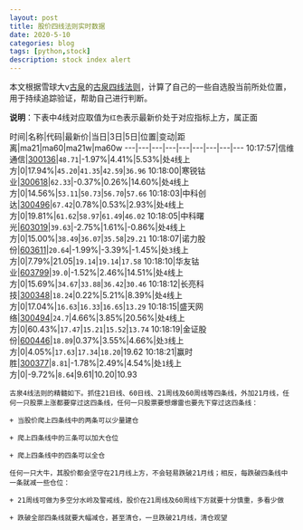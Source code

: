 ```yaml
---
layout: post
title: 股价四线法则实时数据
date: 2020-5-10
categories: blog
tags: [python,stock]
description: stock index alert
---
```



本文根据雪球大v[古泉](https://xueqiu.com/u/7148646888)的[古泉四线法则](https://xueqiu.com/7148646888/130498192)，计算了自己的一些自选股当前所处位置，用于持续追踪验证，帮助自己进行判断。

**说明**：下表中4线对应取值为`红色`表示最新价处于对应指标上方，属正面

时间|名称|代码|最新价|当日|3日|5日|位置|变动|距离|ma21|ma60|ma21w|ma60w
---|---|---|---|---|---|---|---|---
10:17:57|信维通信|[300136](https://xueqiu.com/S/SZ300136)|`48.71`|-1.97%|4.41%|5.53%|处`4`线上方|0|17.94%|`45.20`|`41.35`|`42.59`|`36.96`
10:18:00|寒锐钴业|[300618](https://xueqiu.com/S/SZ300618)|`62.33`|-0.37%|0.26%|14.60%|处`4`线上方|0|14.56%|`53.11`|`50.73`|`56.70`|`57.66`
10:18:03|中科创达|[300496](https://xueqiu.com/S/SZ300496)|`67.42`|0.78%|0.53%|2.93%|处`4`线上方|0|19.81%|`61.62`|`58.97`|`61.49`|`46.02`
10:18:05|中科曙光|[603019](https://xueqiu.com/S/SH603019)|`39.63`|-2.75%|1.61%|-0.86%|处`4`线上方|0|15.00%|`38.49`|`36.07`|`35.58`|`29.21`
10:18:07|诺力股份|[603611](https://xueqiu.com/S/SH603611)|`20.64`|-1.99%|-3.39%|-1.45%|处`3`线上方|0|7.79%|21.05|`19.14`|`19.14`|`17.58`
10:18:10|华友钴业|[603799](https://xueqiu.com/S/SH603799)|`39.0`|-1.52%|2.46%|14.51%|处`4`线上方|0|15.69%|`34.67`|`33.88`|`36.42`|`30.46`
10:18:12|长亮科技|[300348](https://xueqiu.com/S/SZ300348)|`18.24`|0.22%|5.21%|8.39%|处`4`线上方|0|17.04%|`16.63`|`16.33`|`16.65`|`13.29`
10:18:15|盛天网络|[300494](https://xueqiu.com/S/SZ300494)|`24.7`|4.66%|3.85%|20.56%|处`4`线上方|0|60.43%|`17.47`|`15.21`|`15.52`|`13.74`
10:18:19|金证股份|[600446](https://xueqiu.com/S/SH600446)|`18.89`|0.37%|3.55%|4.66%|处`3`线上方|0|4.05%|`17.63`|`17.34`|`18.20`|19.62
10:18:21|赢时胜|[300377](https://xueqiu.com/S/SZ300377)|`8.81`|-1.78%|2.49%|4.54%|处`1`线上方|0|-9.72%|`8.64`|9.61|10.20|10.93

```
古泉4线法则的精髓如下。抓住21日线、60日线、21周线及60周线等四条线，外加21月线，任何一只股票上涨都要穿过这四条线，任何一只股票要想爆雷也要先下穿过这四条线：

+ 当股价爬上四条线中的两条可以少量建仓

+ 爬上四条线中的三条可以加大仓位

+ 爬上四条线中的四条可以全仓

任何一只大牛，其股价都会坚守在21月线上方，不会轻易跌破21月线；相反，每跌破四条线中一条就减一些仓位：

+ 21周线可做为多空分水岭及警戒线，股价在21周线及60周线下方就要十分慎重，多看少做

+ 跌破全部四条线就要大幅减仓，甚至清仓，一旦跌破21月线，清仓观望
```